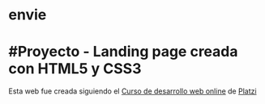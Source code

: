 # envie
# #Proyecto - Landing page creada con HTML5  y CSS3

Esta web fue creada siguiendo el [Curso de desarrollo web online](https://platzi.com/clases/html5-css3/) de [Platzi](https://platzi.com)

